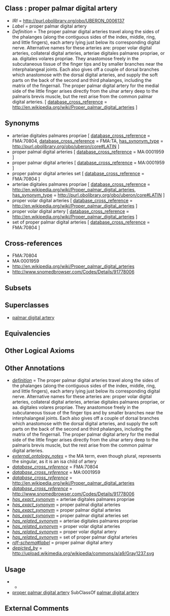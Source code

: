 
## Class : proper palmar digital artery

 * *IRI* = http://purl.obolibrary.org/obo/UBERON_0006137
 * *Label* = proper palmar digital artery
 * *Definition* = The proper palmar digital arteries travel along the sides of the phalanges (along the contiguous sides of the index, middle, ring, and little fingers), each artery lying just below its corresponding digital nerve. Alternative names for these arteries are: proper volar digital arteries, collateral digital arteries, arteriae digitales palmares propriae, or aa. digitales volares propriae. They anastomose freely in the subcutaneous tissue of the finger tips and by smaller branches near the interphalangeal joints. Each also gives off a couple of dorsal branches which anastomose with the dorsal digital arteries, and supply the soft parts on the back of the second and third phalanges, including the matrix of the fingernail. The proper palmar digital artery for the medial side of the little finger arises directly from the ulnar artery deep to the palmaris brevis muscle, but the rest arise from the common palmar digital arteries. [ [database_cross_reference](../../ef/oboInOwl#hasDbXref.md) = http://en.wikipedia.org/wiki/Proper_palmar_digital_arteries ]

## Synonyms

 * arteriae digitales palmares propriae [ [database_cross_reference](../../ef/oboInOwl#hasDbXref.md) = FMA:70804, [database_cross_reference](../../ef/oboInOwl#hasDbXref.md) = FMA:TA, [has_synonym_type](../../pe/oboInOwl#hasSynonymType.md) = http://purl.obolibrary.org/obo/uberon/core#LATIN ]
 * proper palmal digital arteries [ [database_cross_reference](../../ef/oboInOwl#hasDbXref.md) = MA:0001959 ]
 * proper palmar digital arteries [ [database_cross_reference](../../ef/oboInOwl#hasDbXref.md) = MA:0001959 ]
 * proper palmar digital arteries set [ [database_cross_reference](../../ef/oboInOwl#hasDbXref.md) = FMA:70804 ]
 * arteriae digitales palmares propriae [ [database_cross_reference](../../ef/oboInOwl#hasDbXref.md) = http://en.wikipedia.org/wiki/Proper_palmar_digital_arteries, [has_synonym_type](../../pe/oboInOwl#hasSynonymType.md) = http://purl.obolibrary.org/obo/uberon/core#LATIN ]
 * proper volar digital arteries [ [database_cross_reference](../../ef/oboInOwl#hasDbXref.md) = http://en.wikipedia.org/wiki/Proper_palmar_digital_arteries ]
 * proper volar digital artery [ [database_cross_reference](../../ef/oboInOwl#hasDbXref.md) = http://en.wikipedia.org/wiki/Proper_palmar_digital_arteries ]
 * set of proper palmar digital arteries [ [database_cross_reference](../../ef/oboInOwl#hasDbXref.md) = FMA:70804 ]

## Cross-references

 * FMA:70804
 * MA:0001959
 * http://en.wikipedia.org/wiki/Proper_palmar_digital_arteries
 * http://www.snomedbrowser.com/Codes/Details/91778006

## Subsets


## Superclasses

 * [palmar digital artery](../../UBERON/41/UBERON_0006141.md)

## Equivalencies


## Other Logical Axioms


## Other Annotations

 * *[definition](../../IAO/15/IAO_0000115.md)* = The proper palmar digital arteries travel along the sides of the phalanges (along the contiguous sides of the index, middle, ring, and little fingers), each artery lying just below its corresponding digital nerve. Alternative names for these arteries are: proper volar digital arteries, collateral digital arteries, arteriae digitales palmares propriae, or aa. digitales volares propriae. They anastomose freely in the subcutaneous tissue of the finger tips and by smaller branches near the interphalangeal joints. Each also gives off a couple of dorsal branches which anastomose with the dorsal digital arteries, and supply the soft parts on the back of the second and third phalanges, including the matrix of the fingernail. The proper palmar digital artery for the medial side of the little finger arises directly from the ulnar artery deep to the palmaris brevis muscle, but the rest arise from the common palmar digital arteries.
 * *[external_ontology_notes](../../UBPROP/12/UBPROP_0000012.md)* = the MA term, even though plural, represents the singular, as it is an isa child of artery
 * *[database_cross_reference](../../ef/oboInOwl#hasDbXref.md)* = FMA:70804
 * *[database_cross_reference](../../ef/oboInOwl#hasDbXref.md)* = MA:0001959
 * *[database_cross_reference](../../ef/oboInOwl#hasDbXref.md)* = http://en.wikipedia.org/wiki/Proper_palmar_digital_arteries
 * *[database_cross_reference](../../ef/oboInOwl#hasDbXref.md)* = http://www.snomedbrowser.com/Codes/Details/91778006
 * *[has_exact_synonym](../../ym/oboInOwl#hasExactSynonym.md)* = arteriae digitales palmares propriae
 * *[has_exact_synonym](../../ym/oboInOwl#hasExactSynonym.md)* = proper palmal digital arteries
 * *[has_exact_synonym](../../ym/oboInOwl#hasExactSynonym.md)* = proper palmar digital arteries
 * *[has_exact_synonym](../../ym/oboInOwl#hasExactSynonym.md)* = proper palmar digital arteries set
 * *[has_related_synonym](../../ym/oboInOwl#hasRelatedSynonym.md)* = arteriae digitales palmares propriae
 * *[has_related_synonym](../../ym/oboInOwl#hasRelatedSynonym.md)* = proper volar digital arteries
 * *[has_related_synonym](../../ym/oboInOwl#hasRelatedSynonym.md)* = proper volar digital artery
 * *[has_related_synonym](../../ym/oboInOwl#hasRelatedSynonym.md)* = set of proper palmar digital arteries
 * *[rdf-schema#label](../../el/rdf-schema#label.md)* = proper palmar digital artery
 * *[depicted_by](../../depicted/by/depicted_by.md)* = http://upload.wikimedia.org/wikipedia/commons/a/a9/Gray1237.svg

## Usage

 * -
 * [proper palmar digital artery](../../UBERON/37/UBERON_0006137.md) SubClassOf [palmar digital artery](../../UBERON/41/UBERON_0006141.md)

## External Comments

